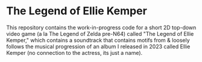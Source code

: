 # The Legend of Ellie Kemper

This repository contains the work-in-progress code for a short 2D top-down video game (a la The Legend of Zelda pre-N64) called "The Legend of Ellie Kemper," which contains a soundtrack that contains motifs from & loosely follows the musical progression of an album I released in 2023 called Ellie Kemper (no connection to the actress, its just a name).
